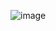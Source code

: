![image](https://github.com/ankit-royal/pokedex/assets/151389101/b47cfbb6-3ba1-4128-a599-8df69c93bffb)
